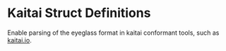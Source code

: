 # Kaitai Struct Definitions

Enable parsing of the eyeglass format in kaitai conformant tools, such as
[kaitai.io][kaitai-1].

[kaitai-1]: https://ide.kaitai.io/

